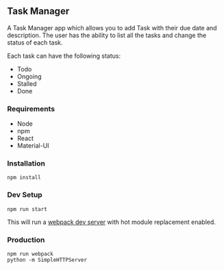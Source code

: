 ## Task Manager

A Task Manager app which allows you to add Task with their due date and description.
The user has the ability to list all the tasks and change the status of each task.

Each task can have the following status:
* Todo
* Ongoing
* Stalled
* Done

### Requirements

* Node
* npm
* React
* Material-UI

### Installation

```
npm install
```

### Dev Setup

```
npm run start
```
This will run a [webpack dev server](http://localhost:8080) with hot module replacement enabled.

### Production

```
npm run webpack
python -m SimpleHTTPServer
```